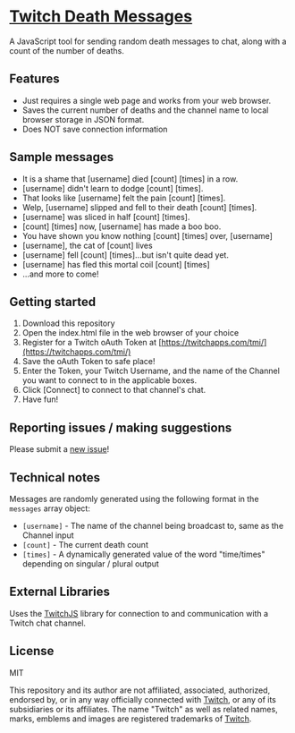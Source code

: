 # [Twitch Death Messages](https://pkarjala.github.com/twitch-death-messages)

A JavaScript tool for sending random death messages to chat, along with a count of the number of deaths.

## Features

* Just requires a single web page and works from your web browser.
* Saves the current number of deaths and the channel name to local browser storage in JSON format.
* Does NOT save connection information


## Sample messages

* It is a shame that [username] died [count] [times] in a row.
* [username] didn't learn to dodge [count] [times].
* That looks like [username] felt the pain [count] [times].
* Welp, [username] slipped and fell to their death [count] [times].
* [username] was sliced in half [count] [times].
* [count] [times] now, [username] has made a boo boo.
* You have shown you know nothing [count] [times] over, [username]
* [username], the cat of [count] lives
* [username] fell [count] [times]...but isn't quite dead yet.
* [username] has fled this mortal coil [count] [times]
* ...and more to come!


## Getting started

1. Download this repository
2. Open the index.html file in the web browser of your choice
3. Register for a Twitch oAuth Token at [https://twitchapps.com/tmi/](https://twitchapps.com/tmi/)
4. Save the oAuth Token to safe place!
5. Enter the Token, your Twitch Username, and the name of the Channel you want to connect to in the applicable boxes.
6. Click [Connect] to connect to that channel's chat.
7. Have fun!


## Reporting issues / making suggestions

Please submit a [new issue](https://github.com/pkarjala/twitch-death-messages/issues/new)!


## Technical notes

Messages are randomly generated using the following format in the `messages` array object:

* `[username]` - The name of the channel being broadcast to, same as the Channel input
* `[count]` - The current death count
* `[times]` - A dynamically generated value of the word "time/times" depending on singular / plural output


## External Libraries

Uses the [TwitchJS](https://twitch-devs.github.io/twitch-js) library for connection to and communication with a Twitch chat channel.


## License

MIT

This repository and its author are not affiliated, associated, authorized, 
endorsed by, or in any way officially connected with [Twitch](https://www.twitch.tv/), 
or any of its subsidiaries or its affiliates. The name "Twitch" as well as related names,
marks, emblems and images are registered trademarks of [Twitch](https://www.twitch.tv/).